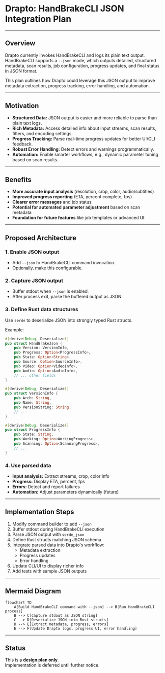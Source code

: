 # Drapto: HandBrakeCLI JSON Integration Plan

---

## Overview

Drapto currently invokes HandBrakeCLI and logs its plain text output.  
HandBrakeCLI supports a `--json` mode, which outputs detailed, structured metadata, scan results, job configuration, progress updates, and final status in JSON format.

This plan outlines how Drapto could leverage this JSON output to improve metadata extraction, progress tracking, error handling, and automation.

---

## Motivation

- **Structured Data:** JSON output is easier and more reliable to parse than plain text logs.
- **Rich Metadata:** Access detailed info about input streams, scan results, filters, and encoding settings.
- **Progress Tracking:** Parse real-time progress updates for better UI/CLI feedback.
- **Robust Error Handling:** Detect errors and warnings programmatically.
- **Automation:** Enable smarter workflows, e.g., dynamic parameter tuning based on scan results.

---

## Benefits

- **More accurate input analysis** (resolution, crop, color, audio/subtitles)
- **Improved progress reporting** (ETA, percent complete, fps)
- **Clearer error messages** and job status
- **Potential for automated parameter adjustment** based on scan metadata
- **Foundation for future features** like job templates or advanced UI

---

## Proposed Architecture

### 1. Enable JSON output

- Add `--json` to HandBrakeCLI command invocation.
- Optionally, make this configurable.

### 2. Capture JSON output

- Buffer stdout when `--json` is enabled.
- After process exit, parse the buffered output as JSON.

### 3. Define Rust data structures

Use `serde` to deserialize JSON into strongly typed Rust structs.

Example:

```rust
#[derive(Debug, Deserialize)]
pub struct HandBrakeJson {
    pub Version: VersionInfo,
    pub Progress: Option<ProgressInfo>,
    pub State: Option<String>,
    pub Source: Option<SourceInfo>,
    pub Video: Option<VideoInfo>,
    pub Audio: Option<AudioInfo>,
    // ... other fields
}

#[derive(Debug, Deserialize)]
pub struct VersionInfo {
    pub Arch: String,
    pub Name: String,
    pub VersionString: String,
    // ...
}

#[derive(Debug, Deserialize)]
pub struct ProgressInfo {
    pub State: String,
    pub Working: Option<WorkingProgress>,
    pub Scanning: Option<ScanningProgress>,
    // ...
}
```

### 4. Use parsed data

- **Input analysis:** Extract streams, crop, color info
- **Progress:** Display ETA, percent, fps
- **Errors:** Detect and report failures
- **Automation:** Adjust parameters dynamically (future)

---

## Implementation Steps

1. Modify command builder to add `--json`
2. Buffer stdout during HandBrakeCLI execution
3. Parse JSON output with `serde_json`
4. Define Rust structs matching JSON schema
5. Integrate parsed data into Drapto's workflow:
   - Metadata extraction
   - Progress updates
   - Error handling
6. Update CLI/UI to display richer info
7. Add tests with sample JSON outputs

---

## Mermaid Diagram

```mermaid
flowchart TD
    A[Build HandBrakeCLI command with --json] --> B[Run HandBrakeCLI process]
    B --> C[Capture stdout as JSON string]
    C --> D[Deserialize JSON into Rust structs]
    D --> E[Extract metadata, progress, errors]
    E --> F[Update Drapto logs, progress UI, error handling]
```

---

## Status

This is a **design plan only**.  
Implementation is deferred until further notice.